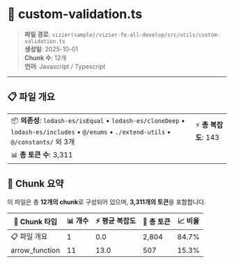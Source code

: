 # 📄 custom-validation.ts

> **파일 경로**: `vizier(sample)/vizier-fe-all-develop/src/utils/custom-validation.ts`  
> **생성일**: 2025-10-01  
> **Chunk 수**: 12개  
> **언어**: Javascript / Typescript
---


## 📋 파일 개요

| | |
|--|--|
| 📦 **의존성**: `lodash-es/isEqual` • `lodash-es/cloneDeep` • `lodash-es/includes` • `@/enums` • `./extend-utils` • `@/constants/` 외 3개 | ⚡ **총 복잡도**: 143 |
| 📊 **총 토큰 수**: 3,311 |  |






## 🧩 Chunk 요약

이 파일은 총 **12개의 chunk**로 구성되어 있으며, **3,311개의 토큰**을 포함합니다.

| 🧩 Chunk 타입 | 📊 개수 | ⚡ 평균 복잡도 | 📝 총 토큰 | 📈 비율 |
|---------------|--------|-------------|----------|--------|
| 📋 파일 개요 | 1 | 0.0 | 2,804 | 84.7% |
| arrow_function | 11 | 13.0 | 507 | 15.3% |

